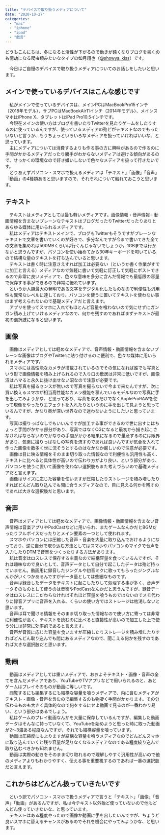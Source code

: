 ```yaml
---
title: "デバイスで取り扱うメディアについて"
date: "2020-10-27"
categories: 
  - "mac"
  - "iphone"
  - "ipad"
  - "戯言"
---
```


どうもこんにちは、冬になると活性が下がるので動きが鈍くなりブログを書くのも億劫になる爬虫類みたいなタイプの如月翔也（[@showya\_kiss](http://twitter.com/showya_kiss)）です。  
  
　今日はご自慢のデバイスで取り扱うメディアについてのお話しをしたいと思います。  

## メインで使っているデバイスはこんな感じです

　私がメインで使っているデバイスは、メインPCはMacBookPro15インチ（2018年モデル）、サブPCはMacBookAir11インチ（2014年モデル）、メインスマホはiPhone X、タブレットはiPad Pro10.5インチです。  
　今現在メインの使い方はブログを書いたりTwitterを見たりゲームをしたりするのに使っているんですが、使っているメディアの殆どがテキストなのでもったいないと言うか、もうちょっといろいろなメディアを扱っていければいいな、と思っています。  
　主にメディアについては消費するよりも作る事の方に興味があるので作るのに手間がかかるメディアだったり勝手がわからないメディアは避ける傾向があるので、せっかくの環境なので好き嫌いしないで色々なメディアを扱って行きたいです。  
　とりあえずパソコン・スマホで扱えるメディアは「テキスト」「画像」「音声」「動画」の4種類あると思いますので、それぞれについて触れておこうと思います。  

## テキスト

　テキストはメディアとしては最も軽いメディアです。画像情報・音声情報・動画情報を含まないプレーンなテキストはブログだったりTwitterだったりありとあらゆる媒体に用いられるメディアです。  
　私はメディアはテキストメインで、ブログもTwitterもそうですがプレーンなテキストで文章を書いていくのが好きで、多分なんですが今まで書いてきた全ての文章を集めれば500MBくらいは行くんじゃないでしょうか。1GBまでは行かないと思うんですが、パソコンを使い始めてから30年キーボードを叩いているので結構な量のテキストを打ち込んでいると思います。  
　テキストは書く時に注意さえすれば加工は必要ない（というか書く作業がすでに加工と言える）メディアなので気軽に書いて気軽に訂正して気軽にポストできるので非常に良いメディアで、色々な意味を多分に含んだ情報でも最低限の容量で保存する事ができるので非常に優れています。  
　というか人類最大の発明である文字をデジタル化したものなので利便性も汎用性も異常なレベルに達しており、パソコンを使うに置いてテキストを使わない事はまず考えられないので基礎メディアだと言えます。  
　アプリを使ってスマホに入れてもほとんど容量を喰わないので気にせずにガンガン積み上げていけるメディアなので、何かを残すのであればまずテキストが最初の選択肢になると思います。  

## 画像

　画像はメディアとしては軽めなメディアで、音声情報・動画情報を含まないプレーンな画像はブログやTwitterに貼り付けるのに便利で、色々な媒体に用いられるメディアです。  
　スマホには高性能なカメラが搭載されているのでその気になれば誰でも写真という形で画像情報を積み上げられるので入り口の敷居は非常に低いですが、画像沼はハマると永久に抜け出せない沼なので注意が必要です。  
　私は写真を撮るセンスが無いので写真を撮らないで今まで来たんですが、次に買い換えるスマホが相当高性能なカメラ機能を積んでいるモデルなので写真に手を出してみようかな、と思っており、写真を取るだけでなくAppleProRAWを使って現像をやったりエフェクトを入れたりというのに手を出して見ようと思っているんですが、かなり奥が深い世界なので迷わないようにしたいと思っています。  
　写真は撮りっぱなしでもいいんですが加工する事ができるので世に出すにはちょっと手間がかかる部分があり、写真ではなくCGになると最初から描き起こさなければならないのでかなりの手間がかかる結果になるので量産するのには限界があり、気楽に撮りっぱなしの写真を流すのであれば良いんですが気合を入れて作った画像を数多く世に流そうとするのはなかなか厳しいので注意が必要です。  
　画像は目に映る情報をそのまま切り取った情報なので利便性も汎用性も高く、テキストに比べると具体性が高いので伝わり方がより良い、という部分があり、パソコンを使うに置いて画像を使わない選択肢もまた考えづらいので基礎メディアだと言えます。  
　画像はサイズに応じた容量を使いますが圧縮したりストレージを積み増したりすればどんどん取り込んでも間に合うメディアなので、目に見える何かを残すのであれば大きな選択肢だと思います。  

## 音声

　音声はメディアとしては軽めなメディアで、画像情報・動画情報を含まない音声情報は音楽アプリやPodCastなどに用いられ、またゲームなんかだとBGMだったりフルボイスだったりとメイン要素の一つとして使われます。  
　スマホやパソコンには圧縮した音声・音楽を大量に取り込んでおけるようになっており、逆に自分で取り込む方法としてはスマホやパソコンのマイクで音声を入力したりDTMで音楽をつくったりする方法があります。  
　私は音楽はロスレスで保存する主義なので結構容量を食っているんですが、それは趣味なので良いとして、音声データとして自分で起こしたデータは殆ど持っていません。動画用に録音したジングルや初音ミクに歌ってもらったジングルなんかがいくつかあるんですがデータ量としては些細なものです。  
　音声は録音したデータをテキストに起こしたりして処理する事が多く、音声データそのものとして使うのは音楽やPodCastなんかだと思うんですが、録音データはロスレスにこだわらなければそれほど容量を喰うものではないのでメモ代わりに録音アプリに音声を入れる、くらいの使い方ではストレージは枯渇しないと思います。  
　音声は耳で聞ける情報をそのまま切り取った情報なので使い方に寄っては非常に利便性が高く、テキストを読むのに比べると直接性が高いので加工した上で使う分には非常に効率的であると言えます。  
　音声が音質に応じた容量を食いますが圧縮したりストレージを積み増したりすればどんどん取り込んでも間にあるメディアなので、聞こえる何かを残すのであれば大きな選択肢だと思います。  

## 動画

　動画はメディアとしては重いメディアで、おおよそテキスト・画像・音声の全てを含んだメディアであり、YouTubeやTVアプリなどで用いられるのと、あとゲームはプレイそのものが動画に等しいです。  
　閲覧するにも編集するにも結構な容量を喰うメディアで、内に含むメディアがテキスト・画像・音声を含むので編集するのも物凄く手間がかかります。その分伝わるものも大きく具体的なので何をするにせよ動画で見るのが一番わかり易い、という部分はあるでしょう。  
　私はゲームのプレイ動画なんかを大量に保存しているんですが、編集した動画データはそんなに持っていなくて、YouTubeを始めようと思った時に取った動画が2〜3濃ある程度なんですが、それでも結構容量を喰っています。  
　動画は圧縮度にもよりますが結構な容量を喰うメディアなのでどんどんスマホに取り込んでいくと残り容量が足りなくなるメディアなのである程度絞り込んで取り込むべきかも知れません。  
　動画は実際の動きをそのまま切り取れるので理解しやすく汎用性が高いので他のメディアよりもわかりやすく、伝える事を重要視するのであれば一番の選択肢だと言えます。  

## これからはどんどん扱っていきたいです

　という訳でパソコン・スマホで扱うメディアで言うと「テキスト」「画像」「音声」「動画」があるんですが、私は今テキスト以外殆ど使っていないので他もどんどん使っていきたいな、と思っています。  
　テキストはある程度やったので画像か動画に手を出したいんですが、ちょうど良いスマホに替えるチャンスがあるのでそれを機会にやってみようかな、と思います。
